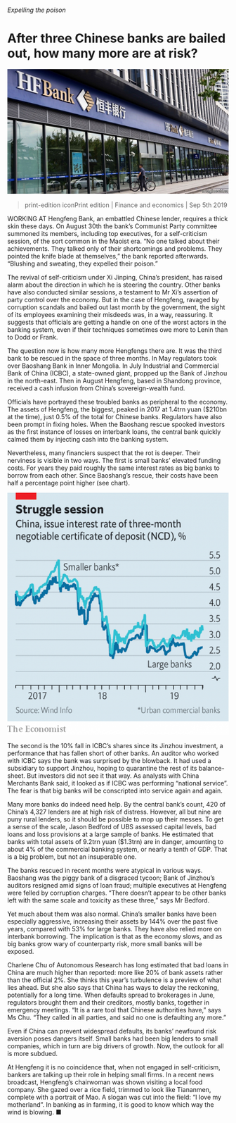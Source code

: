 ###### Expelling the poison

# After three Chinese banks are bailed out, how many more are at risk? 

![image](images/20190907_fnp502_0.jpg) 

> print-edition iconPrint edition | Finance and economics | Sep 5th 2019 

WORKING AT Hengfeng Bank, an embattled Chinese lender, requires a thick skin these days. On August 30th the bank’s Communist Party committee summoned its members, including top executives, for a self-criticism session, of the sort common in the Maoist era. “No one talked about their achievements. They talked only of their shortcomings and problems. They pointed the knife blade at themselves,” the bank reported afterwards. “Blushing and sweating, they expelled their poison.” 

The revival of self-criticism under Xi Jinping, China’s president, has raised alarm about the direction in which he is steering the country. Other banks have also conducted similar sessions, a testament to Mr Xi’s assertion of party control over the economy. But in the case of Hengfeng, ravaged by corruption scandals and bailed out last month by the government, the sight of its employees examining their misdeeds was, in a way, reassuring. It suggests that officials are getting a handle on one of the worst actors in the banking system, even if their techniques sometimes owe more to Lenin than to Dodd or Frank.  

The question now is how many more Hengfengs there are. It was the third bank to be rescued in the space of three months. In May regulators took over Baoshang Bank in Inner Mongolia. In July Industrial and Commercial Bank of China (ICBC), a state-owned giant, propped up the Bank of Jinzhou in the north-east. Then in August Hengfeng, based in Shandong province, received a cash infusion from China’s sovereign-wealth fund. 

Officials have portrayed these troubled banks as peripheral to the economy. The assets of Hengfeng, the biggest, peaked in 2017 at 1.4trn yuan ($210bn at the time), just 0.5% of the total for Chinese banks. Regulators have also been prompt in fixing holes. When the Baoshang rescue spooked investors as the first instance of losses on interbank loans, the central bank quickly calmed them by injecting cash into the banking system. 

Nevertheless, many financiers suspect that the rot is deeper. Their nerviness is visible in two ways. The first is small banks’ elevated funding costs. For years they paid roughly the same interest rates as big banks to borrow from each other. Since Baoshang’s rescue, their costs have been half a percentage point higher (see chart). 

![image](images/20190907_fnc683.png) 

The second is the 10% fall in ICBC’s shares since its Jinzhou investment, a performance that has fallen short of other banks. An auditor who worked with ICBC says the bank was surprised by the blowback. It had used a subsidiary to support Jinzhou, hoping to quarantine the rest of its balance-sheet. But investors did not see it that way. As analysts with China Merchants Bank said, it looked as if ICBC was performing “national service”. The fear is that big banks will be conscripted into service again and again. 

Many more banks do indeed need help. By the central bank’s count, 420 of China’s 4,327 lenders are at high risk of distress. However, all but nine are puny rural lenders, so it should be possible to mop up their messes. To get a sense of the scale, Jason Bedford of UBS assessed capital levels, bad loans and loss provisions at a large sample of banks. He estimated that banks with total assets of 9.2trn yuan ($1.3trn) are in danger, amounting to about 4% of the commercial banking system, or nearly a tenth of GDP. That is a big problem, but not an insuperable one. 

The banks rescued in recent months were atypical in various ways. Baoshang was the piggy bank of a disgraced tycoon; Bank of Jinzhou’s auditors resigned amid signs of loan fraud; multiple executives at Hengfeng were felled by corruption charges. “There doesn’t appear to be other banks left with the same scale and toxicity as these three,” says Mr Bedford. 

Yet much about them was also normal. China’s smaller banks have been especially aggressive, increasing their assets by 144% over the past five years, compared with 53% for large banks. They have also relied more on interbank borrowing. The implication is that as the economy slows, and as big banks grow wary of counterparty risk, more small banks will be exposed. 

Charlene Chu of Autonomous Research has long estimated that bad loans in China are much higher than reported: more like 20% of bank assets rather than the official 2%. She thinks this year’s turbulence is a preview of what lies ahead. But she also says that China has ways to delay the reckoning, potentially for a long time. When defaults spread to brokerages in June, regulators brought them and their creditors, mostly banks, together in emergency meetings. “It is a rare tool that Chinese authorities have,” says Ms Chu. “They called in all parties, and said no one is defaulting any more.” 

Even if China can prevent widespread defaults, its banks’ newfound risk aversion poses dangers itself. Small banks had been big lenders to small companies, which in turn are big drivers of growth. Now, the outlook for all is more subdued. 

At Hengfeng it is no coincidence that, when not engaged in self-criticism, bankers are talking up their role in helping small firms. In a recent news broadcast, Hengfeng’s chairwoman was shown visiting a local food company. She gazed over a rice field, trimmed to look like Tiananmen, complete with a portrait of Mao. A slogan was cut into the field: “I love my motherland”. In banking as in farming, it is good to know which way the wind is blowing. ■ 

